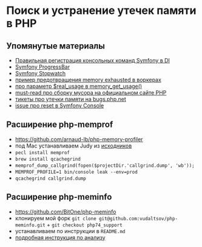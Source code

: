 # Поиск и устранение утечек памяти в PHP

## Упомянутые материалы
* [Правильная регистрация консольных команд Symfony в DI](https://medium.com/phpyh/%D0%BF%D1%80%D0%B0%D0%B2%D0%B8%D0%BB%D1%8C%D0%BD%D0%B0%D1%8F-%D1%80%D0%B5%D0%B3%D0%B8%D1%81%D1%82%D1%80%D0%B0%D1%86%D0%B8%D1%8F-%D0%BA%D0%BE%D0%BD%D1%81%D0%BE%D0%BB%D1%8C%D0%BD%D1%8B%D1%85-%D0%BA%D0%BE%D0%BC%D0%B0%D0%BD%D0%B4-%D0%B2-symfony-di-f7536c254926)
* [Symfony ProgressBar](https://symfony.com/doc/current/components/console/helpers/progressbar.html)
* [Symfony Stopwatch](https://symfony.com/doc/current/components/stopwatch.html)
* [пример предотвращения memory exhausted в воркерах](https://github.com/happy-inc-tech/worker/blob/master/src/MemoryInterrupter.php)
* [про параметр $real_usage в memory_get_usage()](https://alexwebdevelop.com/monitor-script-memory-usage/#real-usage)
* [must-read про сборку мусора на официальном сайте PHP](https://www.php.net/manual/ru/features.gc.php)
* [тикеты про утечки памяти на bugs.php.net](https://www.google.com/search?q=site%3Abugs.php.net+memory+leak)
* [issue про reset в Symfony Console](https://github.com/symfony/symfony/pull/32418)

## Расширение php-memprof
* https://github.com/arnaud-lb/php-memory-profiler
* под Mac устанавливаем Judy из [исходников](https://sourceforge.net/projects/judy/)
* `pecl install memprof`
* `brew install qcachegrind`
* `memprof_dump_callgrind(fopen($projectDir.'callgrind.dump', 'wb'));`
* `MEMPROF_PROFILE=1 bin/console leak --env=prod`
* `qcachegrind callgrind.dump`

## Расширение php-meminfo
* https://github.com/BitOne/php-meminfo
* клонируем мой форк `git clone git@github.com:vudaltsov/php-meminfo.git` + `git checkout php74_support`
* устанавливаем по инструкции в `README.md`
* [подробная инструкция по анализу](https://github.com/BitOne/php-meminfo/blob/master/doc/hunting_down_memory_leaks.md)
